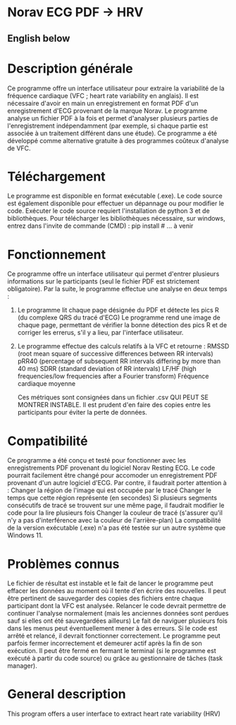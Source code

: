 # Norav ECG PDF -> HRV

## English below

# Description générale
Ce programme offre un interface utilisateur pour extraire la variabilité de la fréquence cardiaque (VFC ; heart rate variability en anglais).
Il est nécessaire d'avoir en main un enregistrement en format PDF d'un enregistrement d'ECG provenant de la marque Norav.
Le programme analyse un fichier PDF à la fois et permet d'analyser plusieurs parties de l'enregistrement indépendamment (par exemple, si chaque partie est associée à un traitement différent dans une étude).
Ce programme a été développé comme alternative gratuite à des programmes coûteux d'analyse de VFC.

# Téléchargement 
Le programme est disponible en format exécutable (.exe).
Le code source est également disponible pour effectuer un dépannage ou pour modifier le code. Exécuter le code source requiert l'installation de python 3 et de bibliothèques.
Pour télécharger les bibliothèques nécessaire, sur windows, entrez dans l'invite de commande (CMD) :
  pip install # ... à venir

# Fonctionnement
Ce programme offre un interface utilisateur qui permet d'entrer plusieurs informations sur le participants (seul le fichier PDF est strictement obligatoire).
Par la suite, le programme effectue une analyse en deux temps :
  1) Le programme lit chaque page désignée du PDF et détecte les pics R (du complexe QRS du tracé d'ECG)
       Le programme rend une image de chaque page, permettant de vérifier la bonne détection des pics R et de corriger les errerus, s'il y a lieu, par l'interface utilisateur.
  2) Le programme  effectue des calculs relatifs à la VFC et retourne :
       RMSSD (root mean square of successive differences between RR intervals)
       pRR40 (percentage of subsequent RR intervals differing by more than 40 ms)
       SDRR (standard deviation of RR intervals)
       LF/HF (high frequencies/low frequencies after a Fourier transform)
       Fréquence cardiaque moyenne

       Ces métriques sont consignées dans un fichier .csv QUI PEUT SE MONTRER INSTABLE. Il est prudent d'en faire des copies entre les participants pour éviter la perte de données.

# Compatibilité
Ce programme a été conçu et testé pour fonctionner avec les enregistrements PDF provenant du logiciel Norav Resting ECG.
Le code pourrait facilement être changé pour accomoder un enregistrement PDF provenant d'un autre logiciel d'ECG. Par contre, il faudrait porter attention à :
  Changer la région de l'image qui est occupée par le tracé
  Changer le temps que cette région représente (en secondes) 
  Si plusieurs segments consécutifs de tracé se trouvent sur une même page, il faudrait modifier le code pour la lire plusieurs fois
  Changer la couleur de tracé (s'assurer qu'il n'y a pas d'interférence avec la couleur de l'arrière-plan)
La compatibilité de la version exécutable (.exe) n'a pas été testée sur un autre système que Windows 11.

# Problèmes connus
Le fichier de résultat est instable et le fait de lancer le programme peut effacer les données au moment où il tente d'en écrire des nouvelles. Il peut être pertinent de sauvegarder des copies des fichiers entre chaque participant dont la VFC est analysée. Relancer le code devrait permettre de continuer l'analyse normalement (mais les anciennes données sont perdues sauf si elles ont été sauvegardées ailleurs)
Le fait de naviguer plusieurs fois dans les menus peut éventuellement mener à des erreurs. Si le code est arrêté et relancé, il devrait fonctionner correctement.
Le programme peut parfois fermer incorrectement et demeurer actif après la fin de son exécution. Il peut être fermé en fermant le terminal (si le programme est exécuté à partir du code source) ou grâce au gestionnaire de tâches (task manager).

# General description
This program offers a user interface to extract heart rate variability (HRV)
